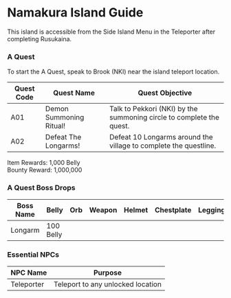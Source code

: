 # Namakura Island Guide

This island is accessible from the Side Island Menu in the Teleporter after completing Rusukaina.

### A Quest

To start the A Quest, speak to Brook (NKI) near the island teleport location.

| Quest Code| Quest Name                | Quest Objective|
|-----------|-----------                |-----------|
| A01       | Demon Summoning Ritual!   |Talk to Pekkori (NKI) by the summoning circle to complete the quest.|
| A02       | Defeat The Longarms!      |Defeat 10 Longarms around the village to complete the questline.|

Item Rewards: 1,000 Belly<br>
Bounty Reward: 1,000,000

### A Quest Boss Drops

| Boss Name | Belly      | Orb       | Weapon    | Helmet    | Chestplate | Leggings  | Boots     | Other     |
|-----------|----------- |-----------|-----------|-----------|----------- |-----------|-----------|-----------|
| Longarm   | 100 Belly  |           |           |           |            |           |           |           |

### Essential NPCs

| NPC Name              | Purpose                                   |
|-------------          |-----------                                |
| Teleporter            | Teleport to any unlocked location         |
